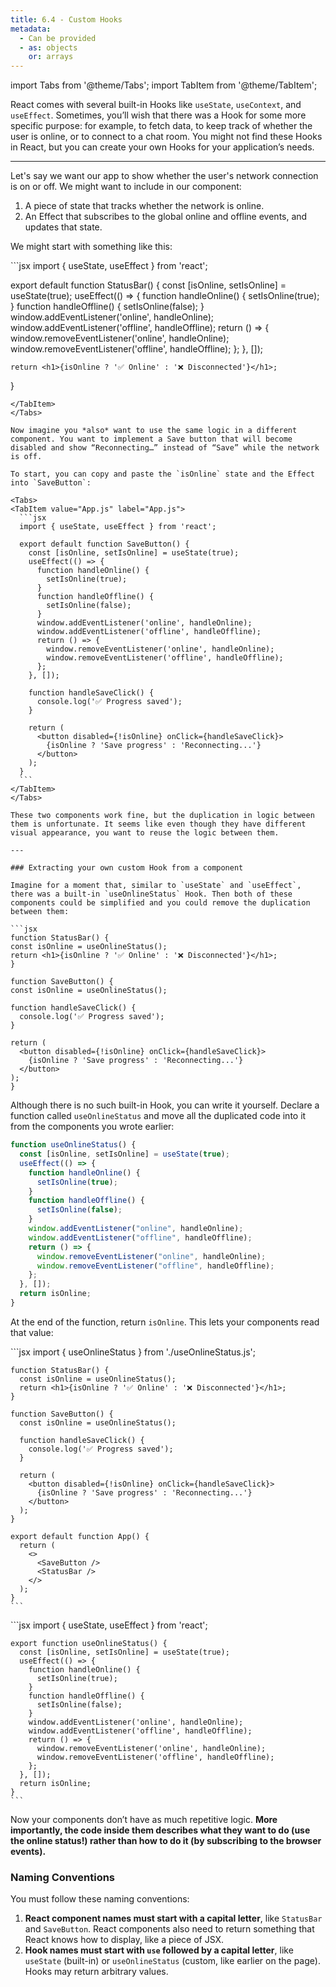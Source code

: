 ```yaml
---
title: 6.4 - Custom Hooks
metadata:
  - Can be provided
  - as: objects
    or: arrays
---
```


import Tabs from '@theme/Tabs';
import TabItem from '@theme/TabItem';

React comes with several built-in Hooks like `useState`, `useContext`, and `useEffect`. Sometimes, you’ll wish that there was a Hook for some more specific purpose: for example, to fetch data, to keep track of whether the user is online, or to connect to a chat room. You might not find these Hooks in React, but you can create your own Hooks for your application’s needs.

---

Let's say we want our app to show whether the user's network connection is on or off. We might want to include in our component:

1. A piece of state that tracks whether the network is online.
2. An Effect that subscribes to the global online and offline events, and updates that state.

We might start with something like this:

<Tabs>
  <TabItem value="App.js" label="App.js" default>
  ```jsx
  import { useState, useEffect } from 'react';

export default function StatusBar() {
const [isOnline, setIsOnline] = useState(true);
useEffect(() => {
function handleOnline() {
setIsOnline(true);
}
function handleOffline() {
setIsOnline(false);
}
window.addEventListener('online', handleOnline);
window.addEventListener('offline', handleOffline);
return () => {
window.removeEventListener('online', handleOnline);
window.removeEventListener('offline', handleOffline);
};
}, []);

    return <h1>{isOnline ? '✅ Online' : '❌ Disconnected'}</h1>;

}

````
</TabItem>
</Tabs>

Now imagine you *also* want to use the same logic in a different component. You want to implement a Save button that will become disabled and show “Reconnecting…” instead of “Save” while the network is off.

To start, you can copy and paste the `isOnline` state and the Effect into `SaveButton`:

<Tabs>
<TabItem value="App.js" label="App.js">
  ```jsx
  import { useState, useEffect } from 'react';

  export default function SaveButton() {
    const [isOnline, setIsOnline] = useState(true);
    useEffect(() => {
      function handleOnline() {
        setIsOnline(true);
      }
      function handleOffline() {
        setIsOnline(false);
      }
      window.addEventListener('online', handleOnline);
      window.addEventListener('offline', handleOffline);
      return () => {
        window.removeEventListener('online', handleOnline);
        window.removeEventListener('offline', handleOffline);
      };
    }, []);

    function handleSaveClick() {
      console.log('✅ Progress saved');
    }

    return (
      <button disabled={!isOnline} onClick={handleSaveClick}>
        {isOnline ? 'Save progress' : 'Reconnecting...'}
      </button>
    );
  }
  ```
</TabItem>
</Tabs>

These two components work fine, but the duplication in logic between them is unfortunate. It seems like even though they have different visual appearance, you want to reuse the logic between them.

---

### Extracting your own custom Hook from a component

Imagine for a moment that, similar to `useState` and `useEffect`, there was a built-in `useOnlineStatus` Hook. Then both of these components could be simplified and you could remove the duplication between them:

```jsx
function StatusBar() {
const isOnline = useOnlineStatus();
return <h1>{isOnline ? '✅ Online' : '❌ Disconnected'}</h1>;
}

function SaveButton() {
const isOnline = useOnlineStatus();

function handleSaveClick() {
  console.log('✅ Progress saved');
}

return (
  <button disabled={!isOnline} onClick={handleSaveClick}>
    {isOnline ? 'Save progress' : 'Reconnecting...'}
  </button>
);
}
````

Although there is no such built-in Hook, you can write it yourself. Declare a function called `useOnlineStatus` and move all the duplicated code into it from the components you wrote earlier:

```jsx
function useOnlineStatus() {
  const [isOnline, setIsOnline] = useState(true);
  useEffect(() => {
    function handleOnline() {
      setIsOnline(true);
    }
    function handleOffline() {
      setIsOnline(false);
    }
    window.addEventListener("online", handleOnline);
    window.addEventListener("offline", handleOffline);
    return () => {
      window.removeEventListener("online", handleOnline);
      window.removeEventListener("offline", handleOffline);
    };
  }, []);
  return isOnline;
}
```

At the end of the function, return `isOnline`. This lets your components read that value:

<Tabs>
  <TabItem value="App.js" label="App.js" default>
    ```jsx
    import { useOnlineStatus } from './useOnlineStatus.js';

    function StatusBar() {
      const isOnline = useOnlineStatus();
      return <h1>{isOnline ? '✅ Online' : '❌ Disconnected'}</h1>;
    }

    function SaveButton() {
      const isOnline = useOnlineStatus();

      function handleSaveClick() {
        console.log('✅ Progress saved');
      }

      return (
        <button disabled={!isOnline} onClick={handleSaveClick}>
          {isOnline ? 'Save progress' : 'Reconnecting...'}
        </button>
      );
    }

    export default function App() {
      return (
        <>
          <SaveButton />
          <StatusBar />
        </>
      );
    }
    ```

  </TabItem>
  <TabItem value="useOnlineStatus.js" label="useOnlineStatus.js">
    ```jsx
    import { useState, useEffect } from 'react';

    export function useOnlineStatus() {
      const [isOnline, setIsOnline] = useState(true);
      useEffect(() => {
        function handleOnline() {
          setIsOnline(true);
        }
        function handleOffline() {
          setIsOnline(false);
        }
        window.addEventListener('online', handleOnline);
        window.addEventListener('offline', handleOffline);
        return () => {
          window.removeEventListener('online', handleOnline);
          window.removeEventListener('offline', handleOffline);
        };
      }, []);
      return isOnline;
    }
    ```

  </TabItem>
</Tabs>

Now your components don’t have as much repetitive logic. **More importantly, the code inside them describes what they want to do (use the online status!) rather than how to do it (by subscribing to the browser events).**

### Naming Conventions

You must follow these naming conventions:

1. **React component names must start with a capital letter**, like `StatusBar` and `SaveButton`. React components also need to return something that React knows how to display, like a piece of JSX.
2. **Hook names must start with `use` followed by a capital letter**, like `useState` (built-in) or `useOnlineStatus` (custom, like earlier on the page). Hooks may return arbitrary values.
